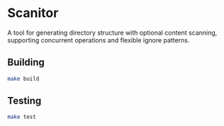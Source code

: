 # Scanitor

A tool for generating directory structure with optional content scanning, supporting
concurrent operations and flexible ignore patterns.

## Building

```bash
make build
```

## Testing

```bash
make test
```
